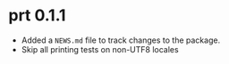 # prt 0.1.1

* Added a `NEWS.md` file to track changes to the package.
* Skip all printing tests on non-UTF8 locales
